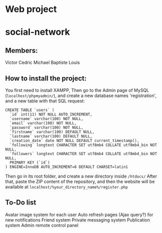 # Web project
# social-network

## Members:
Victor
Cedric
Michael
Baptiste
Louis

## How to install the project:

You first need to install XAMPP, 
Then go to the Admin page of MySQL (`localhost/phpmyadmin/`), and create a new database names 'registration', and a new table with that SQL request:
```
CREATE TABLE `users` (
  `id` int(11) NOT NULL AUTO_INCREMENT,
  `username` varchar(100) NOT NULL,
  `email` varchar(100) NOT NULL,
  `password` varchar(100) NOT NULL,
  `firstname` varchar(100) DEFAULT NULL,
  `lastname` varchar(100) DEFAULT NULL,
  `creation_date` date NOT NULL DEFAULT current_timestamp(),
  `following` longtext CHARACTER SET utf8mb4 COLLATE utf8mb4_bin NOT NULL,
  `followers` longtext CHARACTER SET utf8mb4 COLLATE utf8mb4_bin NOT NULL,
  PRIMARY KEY (`id`)
) ENGINE=InnoDB AUTO_INCREMENT=6 DEFAULT CHARSET=latin1
```

Then go in its root folder, and create a new directory inside `/htdocs/`
After that, paste the ZIP content of the repository, and then the website will be available at `localhost/%your_directory_name%/register.php`

## To-Do list
Avatar image system for each user
Auto refresh pages (Ajax query?) for new notifications
Friend system
Private messaging system
Publication system
Admin remote control panel

